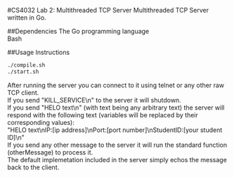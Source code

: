 #CS4032 Lab 2: Multithreaded TCP Server
Multithreaded TCP Server written in Go.

##Dependencies
The Go programming language  
Bash  

##Usage Instructions
```bash
./compile.sh
./start.sh
```
After running the server you can connect to it using telnet or any other raw TCP client.  
If you send "KILL_SERVICE\n" to the server it will shutdown.  
If you send "HELO text\n" (with text being any arbitrary text) the server will respond with the following text (variables will be replaced by their corresponding values):  
"HELO text\nIP:[ip address]\nPort:[port number]\nStudentID:[your student ID]\n"  
If you send any other message to the server it will run the standard function (otherMessage) to process it.  
The default implemetation included in the server simply echos the message back to the client.
